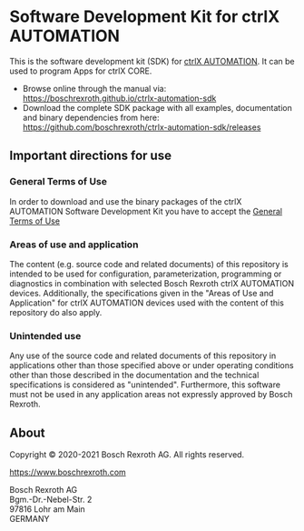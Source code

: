 # Software Development Kit for ctrlX AUTOMATION

This is the software development kit (SDK) for [ctrlX AUTOMATION](https://www.ctrlx-automation.com). It can be used to program Apps for ctrlX CORE. 

* Browse online through the manual via: <https://boschrexroth.github.io/ctrlx-automation-sdk>
* Download the complete SDK package with all examples, documentation and binary dependencies from here: <https://github.com/boschrexroth/ctrlx-automation-sdk/releases>

## Important directions for use

### General Terms of Use

In order to download and use the binary packages of the ctrlX AUTOMATION Software Development Kit you have to accept the [General Terms of Use](https://dc-corp.resource.bosch.com/media/xc/boschrexroth_tac_delivery.pdf)

### Areas of use and application

The content (e.g. source code and related documents) of this repository is intended to be used for configuration, parameterization, programming or diagnostics in combination with selected Bosch Rexroth ctrlX AUTOMATION devices.
Additionally, the specifications given in the "Areas of Use and Application" for ctrlX AUTOMATION devices used with the content of this repository do also apply.

### Unintended use

Any use of the source code and related documents of this repository in applications other than those specified above or under operating conditions other than those described in the documentation and the technical specifications is considered as "unintended". Furthermore, this software must not be used in any application areas not expressly approved by Bosch Rexroth.

## About

Copyright © 2020-2021 Bosch Rexroth AG. All rights reserved.

<https://www.boschrexroth.com>

Bosch Rexroth AG  
Bgm.-Dr.-Nebel-Str. 2  
97816 Lohr am Main  
GERMANY
